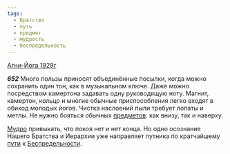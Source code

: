```yaml
---
tags:
  - Братство
  - путь
  - предмет
  - мудрость
  - беспредельность
---
```


[Агни-Йога 1929г](https://127.0.0.1:4002/agni/1929)

___652___
Много пользы приносят объединённые посылки, когда можно сохранить один тон, как в музыкальном ключе. Даже можно посредством камертона задавать одну руководящую ноту. Магнит, камертон, кольцо и многие обычные приспособления легко входят в обиход молодых йогов. Чистка наслоений пыли требует лопаты и метлы. Не нужно бояться обычных [предметов](../../../tags/#предмет): как внизу, так и наверху.   

[Мудро](../../../tags/#мудрость) привыкать, что покоя нет и нет конца. Но одно осознание Нашего Братства и Иерархии уже направляет путника по кратчайшему [пути](../../../tags/#путь) к [Беспредельности](../../../tags/#беспредельность).